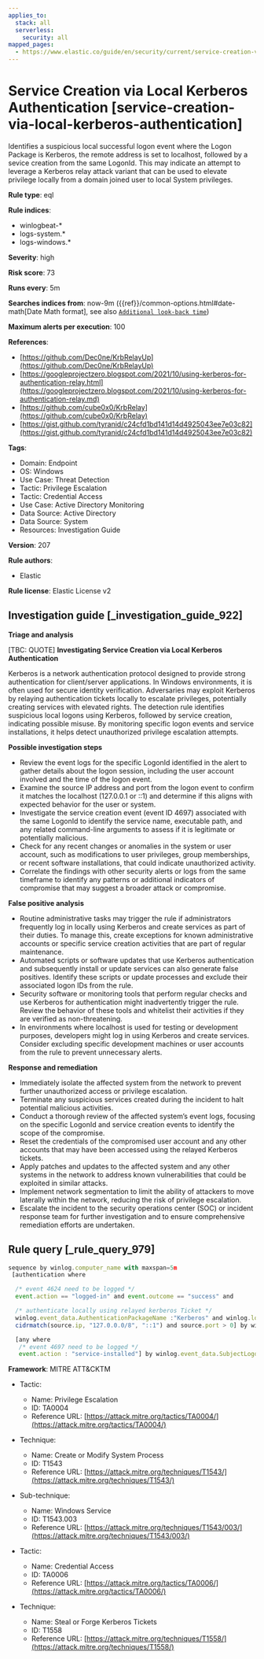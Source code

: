 ```yaml
---
applies_to:
  stack: all
  serverless:
    security: all
mapped_pages:
  - https://www.elastic.co/guide/en/security/current/service-creation-via-local-kerberos-authentication.html
---
```


# Service Creation via Local Kerberos Authentication [service-creation-via-local-kerberos-authentication]

Identifies a suspicious local successful logon event where the Logon Package is Kerberos, the remote address is set to localhost, followed by a sevice creation from the same LogonId. This may indicate an attempt to leverage a Kerberos relay attack variant that can be used to elevate privilege locally from a domain joined user to local System privileges.

**Rule type**: eql

**Rule indices**:

* winlogbeat-*
* logs-system.*
* logs-windows.*

**Severity**: high

**Risk score**: 73

**Runs every**: 5m

**Searches indices from**: now-9m ({{ref}}/common-options.html#date-math[Date Math format], see also [`Additional look-back time`](docs-content://solutions/security/detect-and-alert/create-detection-rule.md#rule-schedule))

**Maximum alerts per execution**: 100

**References**:

* [https://github.com/Dec0ne/KrbRelayUp](https://github.com/Dec0ne/KrbRelayUp)
* [https://googleprojectzero.blogspot.com/2021/10/using-kerberos-for-authentication-relay.html](https://googleprojectzero.blogspot.com/2021/10/using-kerberos-for-authentication-relay.md)
* [https://github.com/cube0x0/KrbRelay](https://github.com/cube0x0/KrbRelay)
* [https://gist.github.com/tyranid/c24cfd1bd141d14d4925043ee7e03c82](https://gist.github.com/tyranid/c24cfd1bd141d14d4925043ee7e03c82)

**Tags**:

* Domain: Endpoint
* OS: Windows
* Use Case: Threat Detection
* Tactic: Privilege Escalation
* Tactic: Credential Access
* Use Case: Active Directory Monitoring
* Data Source: Active Directory
* Data Source: System
* Resources: Investigation Guide

**Version**: 207

**Rule authors**:

* Elastic

**Rule license**: Elastic License v2

## Investigation guide [_investigation_guide_922]

**Triage and analysis**

[TBC: QUOTE]
**Investigating Service Creation via Local Kerberos Authentication**

Kerberos is a network authentication protocol designed to provide strong authentication for client/server applications. In Windows environments, it is often used for secure identity verification. Adversaries may exploit Kerberos by relaying authentication tickets locally to escalate privileges, potentially creating services with elevated rights. The detection rule identifies suspicious local logons using Kerberos, followed by service creation, indicating possible misuse. By monitoring specific logon events and service installations, it helps detect unauthorized privilege escalation attempts.

**Possible investigation steps**

* Review the event logs for the specific LogonId identified in the alert to gather details about the logon session, including the user account involved and the time of the logon event.
* Examine the source IP address and port from the logon event to confirm it matches the localhost (127.0.0.1 or ::1) and determine if this aligns with expected behavior for the user or system.
* Investigate the service creation event (event ID 4697) associated with the same LogonId to identify the service name, executable path, and any related command-line arguments to assess if it is legitimate or potentially malicious.
* Check for any recent changes or anomalies in the system or user account, such as modifications to user privileges, group memberships, or recent software installations, that could indicate unauthorized activity.
* Correlate the findings with other security alerts or logs from the same timeframe to identify any patterns or additional indicators of compromise that may suggest a broader attack or compromise.

**False positive analysis**

* Routine administrative tasks may trigger the rule if administrators frequently log in locally using Kerberos and create services as part of their duties. To manage this, create exceptions for known administrative accounts or specific service creation activities that are part of regular maintenance.
* Automated scripts or software updates that use Kerberos authentication and subsequently install or update services can also generate false positives. Identify these scripts or update processes and exclude their associated logon IDs from the rule.
* Security software or monitoring tools that perform regular checks and use Kerberos for authentication might inadvertently trigger the rule. Review the behavior of these tools and whitelist their activities if they are verified as non-threatening.
* In environments where localhost is used for testing or development purposes, developers might log in using Kerberos and create services. Consider excluding specific development machines or user accounts from the rule to prevent unnecessary alerts.

**Response and remediation**

* Immediately isolate the affected system from the network to prevent further unauthorized access or privilege escalation.
* Terminate any suspicious services created during the incident to halt potential malicious activities.
* Conduct a thorough review of the affected system’s event logs, focusing on the specific LogonId and service creation events to identify the scope of the compromise.
* Reset the credentials of the compromised user account and any other accounts that may have been accessed using the relayed Kerberos tickets.
* Apply patches and updates to the affected system and any other systems in the network to address known vulnerabilities that could be exploited in similar attacks.
* Implement network segmentation to limit the ability of attackers to move laterally within the network, reducing the risk of privilege escalation.
* Escalate the incident to the security operations center (SOC) or incident response team for further investigation and to ensure comprehensive remediation efforts are undertaken.


## Rule query [_rule_query_979]

```js
sequence by winlog.computer_name with maxspan=5m
 [authentication where

  /* event 4624 need to be logged */
  event.action == "logged-in" and event.outcome == "success" and

  /* authenticate locally using relayed kerberos Ticket */
  winlog.event_data.AuthenticationPackageName :"Kerberos" and winlog.logon.type == "Network" and
  cidrmatch(source.ip, "127.0.0.0/8", "::1") and source.port > 0] by winlog.event_data.TargetLogonId

  [any where
   /* event 4697 need to be logged */
   event.action : "service-installed"] by winlog.event_data.SubjectLogonId
```

**Framework**: MITRE ATT&CKTM

* Tactic:

    * Name: Privilege Escalation
    * ID: TA0004
    * Reference URL: [https://attack.mitre.org/tactics/TA0004/](https://attack.mitre.org/tactics/TA0004/)

* Technique:

    * Name: Create or Modify System Process
    * ID: T1543
    * Reference URL: [https://attack.mitre.org/techniques/T1543/](https://attack.mitre.org/techniques/T1543/)

* Sub-technique:

    * Name: Windows Service
    * ID: T1543.003
    * Reference URL: [https://attack.mitre.org/techniques/T1543/003/](https://attack.mitre.org/techniques/T1543/003/)

* Tactic:

    * Name: Credential Access
    * ID: TA0006
    * Reference URL: [https://attack.mitre.org/tactics/TA0006/](https://attack.mitre.org/tactics/TA0006/)

* Technique:

    * Name: Steal or Forge Kerberos Tickets
    * ID: T1558
    * Reference URL: [https://attack.mitre.org/techniques/T1558/](https://attack.mitre.org/techniques/T1558/)



